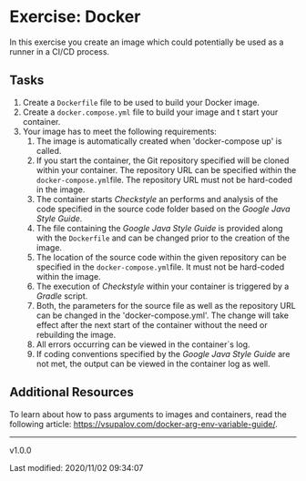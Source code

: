 # Exercise: Docker

In this exercise you create an image which could potentially be used as a runner in a CI/CD process.

## Tasks
1. Create a `Dockerfile` file to be used to build your Docker  image.
2. Create a `docker.compose.yml` file to build your image and t start your container. 
3. Your image has to meet the following requirements:
    1. The image is automatically created when 'docker-compose up' is called. 
    2. If you start the container, the Git repository specified will be cloned within your container. The repository URL can be specified within the `docker-compose.yml`file. The repository URL must not be hard-coded in the image. 
    3. The container starts *Checkstyle* an performs and analysis of the code specified in the source code folder based on the *Google Java Style Guide*.
    4. The file containing the *Google Java Style Guide* is provided along with the  `Dockerfile` and can be changed prior to the creation of the image.
    5. The location of the source code within the given repository can be specified in the `docker-compose.yml`file. It must not be hard-coded within the image.
    6. The execution of *Checkstyle* within your container is  triggered by a  *Gradle* script.
    7. Both, the parameters for the source file as well as the repository URL can be changed in the 'docker-compose.yml'. The change will take effect after the next start of the container without the need or rebuilding the image.
    8. All errors occurring can be viewed in the container`s log. 
    9. If coding conventions specified by the *Google Java Style Guide* are not met, the output can be viewed in the container log as well.

## Additional Resources
To learn about how to pass arguments to images and containers, read the following article: https://vsupalov.com/docker-arg-env-variable-guide/.
 

---
v1.0.0

Last modified: 2020/11/02 09:34:07